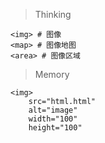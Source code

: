 > Thinking

```
<img> # 图像
<map> # 图像地图
<area> # 图像区域
```

> Memory

```
<img>
    src="html.html"
    alt="image"
    width="100"
    height="100"
```

